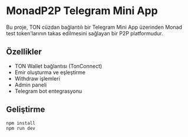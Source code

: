 # MonadP2P Telegram Mini App

Bu proje, TON cüzdan bağlantılı bir Telegram Mini App üzerinden Monad test token'larının takas edilmesini sağlayan bir P2P platformudur.

## Özellikler
- TON Wallet bağlantısı (TonConnect)
- Emir oluşturma ve eşleştirme
- Withdraw işlemleri
- Admin paneli
- Telegram bot entegrasyonu

## Geliştirme
```bash
npm install
npm run dev
